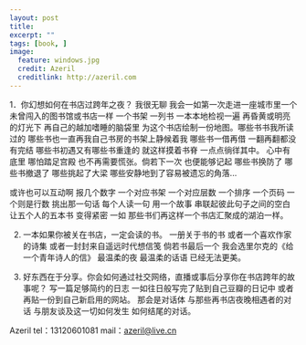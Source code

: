 ```yaml
---
layout: post
title: 
excerpt: ""
tags: [book, ]
image:
  feature: windows.jpg
  credit: Azeril
  creditlink: http://azeril.com
---
```



1．你幻想如何在书店过跨年之夜？
我很无聊 我会一如第一次走进一座城市里一个未曾闯入的图书馆或书店一样 一个书架 一列书 一本本地检视一遍 再昏黄或明亮的灯光下 再自己的越加嗜睡的脑袋里 为这个书店绘制一份地图。哪些书书我所读过的 哪些书也一直再我自己书房的书架上静候着我 哪些书一借再借 一翻再翻都没有完结 哪些书初遇又有哪些书重逢的 就这样摸着书脊 一点点徜徉其中。
心中有底里 哪怕踏足宫殿 也不再需要慌张。倘若下一次 也便能够记起 哪些书换防了 哪些书撤退了 哪些挑起了大梁 哪些安静地到了容易被遗忘的角落...

或许也可以互动啊 报几个数字 一个对应书架 一个对应层数 一个排序 一个页码 一个则是行数 挑出那一句话 每个人读一句 用一个故事 串联起彼此句子之间的空白 让五个人的五本书 变得紧密 一如 那些书们再这样一个书店汇聚成的湖泊一样。

2. 一本如果你被关在书店，一定会读的书。
一册关于书的书 或者一个喜欢作家的诗集 或者一封封来自遥远时代想信笺 倘若书最后一个 我会选里尔克的《给一个青年诗人的信》 最温柔的夜 最温柔的话语 已经无法更美。

3. 好东西在于分享。你会如何通过社交网络，直播或事后分享你在书店跨年的故事呢？
写一篇足够简约的日志 一如往日般写完了贴到自己豆瓣的日记中 或者 再贴一份到自己新启用的网站。
那会是对话体 与那些再书店夜晚相遇者的对话 与朋友谈及这一切如何发生 如何结尾的对话。

Azeril
tel：13120601081
mail：azeril@live.cn